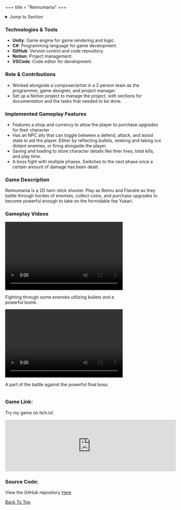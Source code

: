 +++
title = "Reimumania"
+++

<details>
<summary>Jump to Section</summary>

- [Technologies & Tools](#technologies--tools)
- [Role & Contributions](#role-contributions)
- [Implemented Gameplay Features](#implemented-gameplay-features)
- [Game Description & Videos](#game-description)
- [Game Link & Source Code](#game-link)

</details>

### Technologies & Tools

- **Unity**: Game engine for game rendering and logic.
- **C#**: Programming language for game development.
- **GitHub**: Version control and code repository.
- **Notion**: Project management.
- **VSCode**: Code editor for development.

### Role & Contributions

- Worked alongside a composer/artist in a 2 person team as the programmer, game designer, and project manager.
- Set up a Notion project to manage the project, with sections for documentation and the tasks that needed to be done.

### Implemented Gameplay Features

- Features a shop and currency to allow the player to purchase upgrades for their character
- Has an NPC ally that can toggle between a defend, attack, and assist state to aid the player. Either by reflecting bullets, seeking and taking out distant enemies, or firing alongside the player.
- Saving and loading to store character details like thier lives, total kills, and play time.
- A boss fight with multiple phases. Switches to the next phase once a certain amount of damage has been dealt.

### Game Description

Reimumania is a 2D twin-stick shooter. Play as Reimu and Flandre as they battle through hordes of enemies, collect coins, and purchase upgrades to become powerful enough to take on the formidable foe Yukari.

### Gameplay Videos

<div style="margin-right: 40px; display: inline-block; vertical-align: top;">
<video width="380" height="220" controls>
  <source src="/video/Reimumania/Tutorial%20Gameplay.mp4" type="video/mp4">
  Your browser does not support the video tag.
</video>
<p style="width: 400px; word-wrap: break-word;">Fighting through some enemies utilizing bullets and a powerful bomb.</p>
</div>

<div style="display: inline-block; vertical-align: top;">
<video width="380" height="220" controls>
  <source src="/video/Reimumania/Boss%20Fight.mp4" type="video/mp4">
  Your browser does not support the video tag.
</video>
<p style="width: 400px; word-wrap: break-word;">A part of the battle against the powerful final boss.</p>
</div>

<!-- ### Lessons Learned

- An effective project manager must have the game planned out with good documentation, at least with the main details, before development and not during. Prioritizing things properly is nearly impossible without it.
- People in a team need to frequently meet to stay up-to-date with each other, especially when there isn't thorough documentation.
- It is always better to underscope something and add more later, then it is to overscope and be forced to cut ideas out right before a deadline.
- Every action in a game needs to give the player some type of feedback, such as a sound effect or animation. -->

### Game Link:

Try my game on Itch.io!

<iframe
frameborder="0"
src="https://itch.io/embed/2103064?linkback=true&amp;dark=true"
width="552"
height="167"
><a href="https://jo3y49.itch.io/reimumania"
>Reimumania by Jo3y49, choxsie</a
></iframe>

### Source Code:

View the GitHub repository [Here](https://github.com/jo3y49/Reimumania/)

[Back To Top](#)
